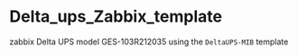 # Delta_ups_Zabbix_template
zabbix Delta UPS model GES-103R212035 using the `DeltaUPS-MIB` template
